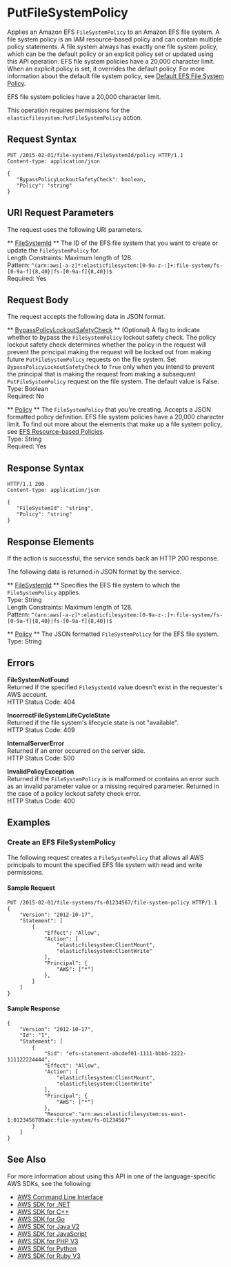 # PutFileSystemPolicy<a name="API_PutFileSystemPolicy"></a>

Applies an Amazon EFS `FileSystemPolicy` to an Amazon EFS file system\. A file system policy is an IAM resource\-based policy and can contain multiple policy statements\. A file system always has exactly one file system policy, which can be the default policy or an explicit policy set or updated using this API operation\. EFS file system policies have a 20,000 character limit\. When an explicit policy is set, it overrides the default policy\. For more information about the default file system policy, see [Default EFS File System Policy](https://docs.aws.amazon.com/efs/latest/ug/iam-access-control-nfs-efs.html#default-filesystempolicy)\. 

EFS file system policies have a 20,000 character limit\.

This operation requires permissions for the `elasticfilesystem:PutFileSystemPolicy` action\.

## Request Syntax<a name="API_PutFileSystemPolicy_RequestSyntax"></a>

```
PUT /2015-02-01/file-systems/FileSystemId/policy HTTP/1.1
Content-type: application/json

{
   "BypassPolicyLockoutSafetyCheck": boolean,
   "Policy": "string"
}
```

## URI Request Parameters<a name="API_PutFileSystemPolicy_RequestParameters"></a>

The request uses the following URI parameters\.

 ** [FileSystemId](#API_PutFileSystemPolicy_RequestSyntax) **   <a name="efs-PutFileSystemPolicy-request-FileSystemId"></a>
The ID of the EFS file system that you want to create or update the `FileSystemPolicy` for\.  
Length Constraints: Maximum length of 128\.  
Pattern: `^(arn:aws[-a-z]*:elasticfilesystem:[0-9a-z-:]+:file-system/fs-[0-9a-f]{8,40}|fs-[0-9a-f]{8,40})$`   
Required: Yes

## Request Body<a name="API_PutFileSystemPolicy_RequestBody"></a>

The request accepts the following data in JSON format\.

 ** [BypassPolicyLockoutSafetyCheck](#API_PutFileSystemPolicy_RequestSyntax) **   <a name="efs-PutFileSystemPolicy-request-BypassPolicyLockoutSafetyCheck"></a>
\(Optional\) A flag to indicate whether to bypass the `FileSystemPolicy` lockout safety check\. The policy lockout safety check determines whether the policy in the request will prevent the principal making the request will be locked out from making future `PutFileSystemPolicy` requests on the file system\. Set `BypassPolicyLockoutSafetyCheck` to `True` only when you intend to prevent the principal that is making the request from making a subsequent `PutFileSystemPolicy` request on the file system\. The default value is False\.   
Type: Boolean  
Required: No

 ** [Policy](#API_PutFileSystemPolicy_RequestSyntax) **   <a name="efs-PutFileSystemPolicy-request-Policy"></a>
The `FileSystemPolicy` that you're creating\. Accepts a JSON formatted policy definition\. EFS file system policies have a 20,000 character limit\. To find out more about the elements that make up a file system policy, see [EFS Resource\-based Policies](https://docs.aws.amazon.com/efs/latest/ug/access-control-overview.html#access-control-manage-access-intro-resource-policies)\.   
Type: String  
Required: Yes

## Response Syntax<a name="API_PutFileSystemPolicy_ResponseSyntax"></a>

```
HTTP/1.1 200
Content-type: application/json

{
   "FileSystemId": "string",
   "Policy": "string"
}
```

## Response Elements<a name="API_PutFileSystemPolicy_ResponseElements"></a>

If the action is successful, the service sends back an HTTP 200 response\.

The following data is returned in JSON format by the service\.

 ** [FileSystemId](#API_PutFileSystemPolicy_ResponseSyntax) **   <a name="efs-PutFileSystemPolicy-response-FileSystemId"></a>
Specifies the EFS file system to which the `FileSystemPolicy` applies\.  
Type: String  
Length Constraints: Maximum length of 128\.  
Pattern: `^(arn:aws[-a-z]*:elasticfilesystem:[0-9a-z-:]+:file-system/fs-[0-9a-f]{8,40}|fs-[0-9a-f]{8,40})$` 

 ** [Policy](#API_PutFileSystemPolicy_ResponseSyntax) **   <a name="efs-PutFileSystemPolicy-response-Policy"></a>
The JSON formatted `FileSystemPolicy` for the EFS file system\.  
Type: String

## Errors<a name="API_PutFileSystemPolicy_Errors"></a>

 **FileSystemNotFound**   
Returned if the specified `FileSystemId` value doesn't exist in the requester's AWS account\.  
HTTP Status Code: 404

 **IncorrectFileSystemLifeCycleState**   
Returned if the file system's lifecycle state is not "available"\.  
HTTP Status Code: 409

 **InternalServerError**   
Returned if an error occurred on the server side\.  
HTTP Status Code: 500

 **InvalidPolicyException**   
Returned if the `FileSystemPolicy` is is malformed or contains an error such as an invalid parameter value or a missing required parameter\. Returned in the case of a policy lockout safety check error\.  
HTTP Status Code: 400

## Examples<a name="API_PutFileSystemPolicy_Examples"></a>

### Create an EFS FileSystemPolicy<a name="API_PutFileSystemPolicy_Example_1"></a>

The following request creates a `FileSystemPolicy` that allows all AWS principals to mount the specified EFS file system with read and write permissions\.

#### Sample Request<a name="API_PutFileSystemPolicy_Example_1_Request"></a>

```
PUT /2015-02-01/file-systems/fs-01234567/file-system-policy HTTP/1.1
{
    "Version": "2012-10-17",
    "Statement": [
        {
            "Effect": "Allow",
            "Action": [
                "elasticfilesystem:ClientMount",
                "elasticfilesystem:ClientWrite"
            ],
            "Principal": {
                "AWS": ["*"]
            },
        }
    ]
}
```

#### Sample Response<a name="API_PutFileSystemPolicy_Example_1_Response"></a>

```
{
    "Version": "2012-10-17",
    "Id": "1",
    "Statement": [
        {
            "Sid": "efs-statement-abcdef01-1111-bbbb-2222-111122224444",
            "Effect": "Allow",
            "Action": [
                "elasticfilesystem:ClientMount",
                "elasticfilesystem:ClientWrite"
            ],
            "Principal": {
                "AWS": ["*"]
            },
            "Resource":"arn:aws:elasticfilesystem:us-east-1:0123456789abc:file-system/fs-01234567"
        }
    ]
}
```

## See Also<a name="API_PutFileSystemPolicy_SeeAlso"></a>

For more information about using this API in one of the language\-specific AWS SDKs, see the following:
+  [AWS Command Line Interface](https://docs.aws.amazon.com/goto/aws-cli/elasticfilesystem-2015-02-01/PutFileSystemPolicy) 
+  [AWS SDK for \.NET](https://docs.aws.amazon.com/goto/DotNetSDKV3/elasticfilesystem-2015-02-01/PutFileSystemPolicy) 
+  [AWS SDK for C\+\+](https://docs.aws.amazon.com/goto/SdkForCpp/elasticfilesystem-2015-02-01/PutFileSystemPolicy) 
+  [AWS SDK for Go](https://docs.aws.amazon.com/goto/SdkForGoV1/elasticfilesystem-2015-02-01/PutFileSystemPolicy) 
+  [AWS SDK for Java V2](https://docs.aws.amazon.com/goto/SdkForJavaV2/elasticfilesystem-2015-02-01/PutFileSystemPolicy) 
+  [AWS SDK for JavaScript](https://docs.aws.amazon.com/goto/AWSJavaScriptSDK/elasticfilesystem-2015-02-01/PutFileSystemPolicy) 
+  [AWS SDK for PHP V3](https://docs.aws.amazon.com/goto/SdkForPHPV3/elasticfilesystem-2015-02-01/PutFileSystemPolicy) 
+  [AWS SDK for Python](https://docs.aws.amazon.com/goto/boto3/elasticfilesystem-2015-02-01/PutFileSystemPolicy) 
+  [AWS SDK for Ruby V3](https://docs.aws.amazon.com/goto/SdkForRubyV3/elasticfilesystem-2015-02-01/PutFileSystemPolicy) 